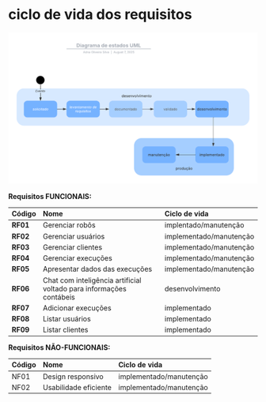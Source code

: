 # ciclo de vida dos requisitos

![diagrama de estados](..\prova-adna\diagramaestados.png)

**Requisitos FUNCIONAIS:**

| Código | Nome | Ciclo de vida |
| :---- | :---- | :---- |
| **RF01** | Gerenciar robôs | implentado/manutenção |
| **RF02** | Gerenciar usuários | implementado/manutenção |
| **RF03** | Gerenciar clientes | implementado/manutenção |
| **RF04** | Gerenciar execuções | implementado/manutenção |
| **RF05** | Apresentar dados das execuções | implementado/manutenção |
| **RF06** | Chat com inteligência artificial voltado para informações contábeis | desenvolvimento |
| **RF07** | Adicionar execuções | implementado |
| **RF08** | Listar usuários | implementado |
| **RF09** | Listar clientes | implementado |

**Requisitos NÃO-FUNCIONAIS:**

| Código | Nome | Ciclo de vida |
| :---- | :---- | :---- |
| NF01 | Design responsivo | implementado/manutenção |
| NF02 | Usabilidade eficiente | implementado/manutenção|